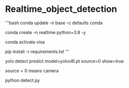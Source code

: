 # Realtime_object_detection

'''bash
conda update -n base -c defaults conda

conda create -n realtime python=3.8 -y

conda activate visa

pip install -r requirements.txt
'''

yolo detect predict model=yolov8l.pt source=0 show=true

source = 0 means camera

python detect.py